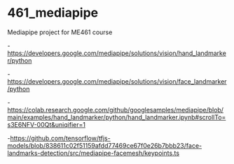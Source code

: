# 461_mediapipe

Mediapipe project for ME461 course

-https://developers.google.com/mediapipe/solutions/vision/hand_landmarker/python

-https://developers.google.com/mediapipe/solutions/vision/face_landmarker/python

-https://colab.research.google.com/github/googlesamples/mediapipe/blob/main/examples/hand_landmarker/python/hand_landmarker.ipynb#scrollTo=s3E6NFV-00Qt&uniqifier=1 

-https://github.com/tensorflow/tfjs-models/blob/838611c02f51159afdd77469ce67f0e26b7bbb23/face-landmarks-detection/src/mediapipe-facemesh/keypoints.ts


